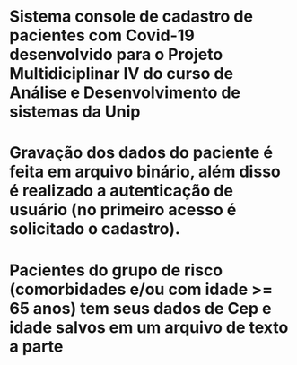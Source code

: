# Sistema console de cadastro de pacientes com Covid-19 desenvolvido para o Projeto Multidiciplinar IV do curso de Análise e Desenvolvimento de sistemas da Unip
# Gravação dos dados do paciente é feita em arquivo binário, além disso é realizado a autenticação de usuário (no primeiro acesso é solicitado o cadastro).
# Pacientes do grupo de risco (comorbidades e/ou com idade >= 65 anos) tem seus dados de Cep e idade salvos em um arquivo de texto a parte
